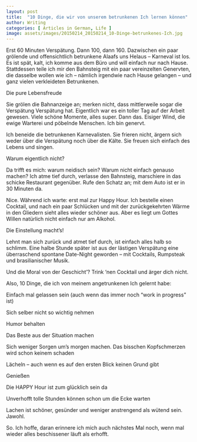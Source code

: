 ```yaml
---
layout: post
title:  "10 Dinge, die wir von unserem betrunkenen Ich lernen können"
author: Writing
categories: [ Articles in German, Life ]
image: assets/images/20150214_20150214_10-Dinge-betrunkenes-Ich.jpg
---
```



Erst 60 Minuten Verspätung. Dann 100, dann 160. Dazwischen ein paar grölende und offensichtlich betrunkene Alaafs uns Helaus – Karneval ist los. Es ist spät, kalt, ich komme aus dem Büro und will einfach nur nach Hause. Stattdessen teile ich mir den Bahnsteig mit ein paar vereinzelten Genervten, die dasselbe wollen wie ich – nämlich irgendwie nach Hause gelangen – und ganz vielen verkleideten Betrunkenen.

Die pure Lebensfreude

Sie grölen die Bahnanzeige an; merken nicht, dass mittlerweile sogar die Verspätung Verspätung hat. Eigentlich war es ein toller Tag auf der Arbeit gewesen. Viele schöne Momente, alles super. Dann das. Eisiger Wind, die ewige Warterei und pöbelnde Menschen. Ich bin genervt.

Ich beneide die betrunkenen Karnevalisten. Sie frieren nicht, ärgern sich weder über die Verspätung noch über die Kälte. Sie freuen sich einfach des Lebens und singen.

Warum eigentlich nicht?

Da trifft es mich: warum neidisch sein? Warum nicht einfach genauso machen? Ich atme tief durch, verlasse den Bahnsteig, marschiere in das schicke Restaurant gegenüber. Rufe den Schatz an; mit dem Auto ist er in 30 Minuten da.

Nice. Während ich warte: erst mal zur Happy Hour. Ich bestelle einen Cocktail, und nach ein paar Schlücken und mit der zurückgekehrten Wärme in den Gliedern sieht alles wieder schöner aus. Aber es liegt um Gottes Willen natürlich nicht einfach nur am Alkohol.

Die Einstellung macht’s!

Lehnt man sich zurück und atmet tief durch, ist einfach alles halb so schlimm. Eine halbe Stunde später ist aus der lästigen Verspätung eine überraschend spontane Date-Night geworden – mit Cocktails, Rumpsteak und brasilianischer Musik.

Und die Moral von der Geschicht’? Trink ‘nen Cocktail und ärger dich nicht.

Also, 10 Dinge, die ich von meinem angetrunkenen Ich gelernt habe:



Einfach mal gelassen sein (auch wenn das immer noch “work in progress” ist)

Sich selber nicht so wichtig nehmen

Humor behalten

Das Beste aus der Situation machen

Sich weniger Sorgen um’s morgen machen. Das bisschen Kopfschmerzen wird schon keinem schaden

Lächeln – auch wenn es auf den ersten Blick keinen Grund gibt

Genießen

Die HAPPY Hour ist zum glücklich sein da

Unverhofft tolle Stunden können schon um die Ecke warten

Lachen ist schöner, gesünder und weniger anstrengend als wütend sein. Jawohl.



So. Ich hoffe, daran erinnere ich mich auch nächstes Mal noch, wenn mal wieder alles beschissener läuft als erhofft.

